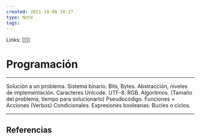 ```yaml
---
created: 2021-10-06 18:27
type: Note
tags:
---
```


Links: [[]]

# Programación
---

Solución a un problema.
Sistema binario. Bits, Bytes.
Abstracción, niveles de implementación.
Caracteres Unicode. UTF-8. RGB.
Algoritmos. (Tamaño del problema, tiempo para solucionarlo)
Pseudocódigo.
Funciones = Acciones (Verbos)
Condicionales.
Expresiones booleanas.
Bucles o ciclos.

---

## Referencias
